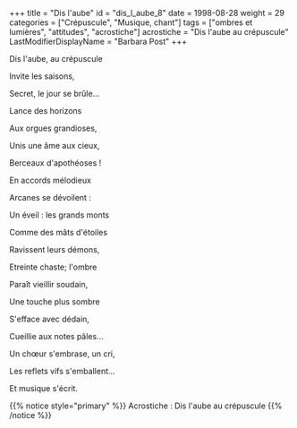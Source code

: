 +++
title = "Dis l'aube"
id = "dis_l_aube_8"
date = 1998-08-28
weight = 29
categories = ["Crépuscule", "Musique, chant"]
tags = ["ombres et lumières", "attitudes", "acrostiche"]
acrostiche = "Dis l'aube au crépuscule"
LastModifierDisplayName = "Barbara Post"
+++

Dis l'aube, au crépuscule

Invite les saisons,

Secret, le jour se brûle...

Lance des horizons

Aux orgues grandioses,

Unis une âme aux cieux,

Berceaux d'apothéoses !

En accords mélodieux

Arcanes se dévoilent :

Un éveil : les grands monts

Comme des mâts d'étoiles

Ravissent leurs démons,

Etreinte chaste; l'ombre

Paraît vieillir soudain,

Une touche plus sombre

S'efface avec dédain,

Cueillie aux notes pâles...

Un chœur s'embrase, un cri,

Les reflets vifs s'emballent...

Et musique s'écrit.

{{% notice style="primary" %}}
Acrostiche : Dis l'aube au crépuscule
{{% /notice %}}
